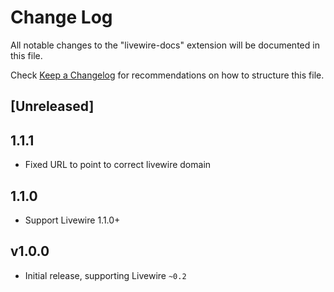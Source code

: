 # Change Log

All notable changes to the "livewire-docs" extension will be documented in this file.

Check [Keep a Changelog](http://keepachangelog.com/) for recommendations on how to structure this file.

## [Unreleased]

## 1.1.1

- Fixed URL to point to correct livewire domain

## 1.1.0

- Support Livewire 1.1.0+

## v1.0.0

- Initial release, supporting Livewire `~0.2`
